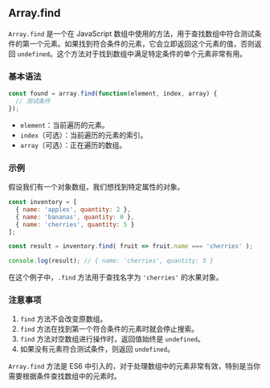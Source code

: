 ## Array.find

`Array.find` 是一个在 JavaScript 数组中使用的方法，用于查找数组中符合测试条件的第一个元素。如果找到符合条件的元素，它会立即返回这个元素的值，否则返回 `undefined`。这个方法对于找到数组中满足特定条件的单个元素非常有用。

### 基本语法

```javascript
const found = array.find(function(element, index, array) {
  // 测试条件
});
```

- `element`：当前遍历的元素。
- `index`（可选）：当前遍历的元素的索引。
- `array`（可选）：正在遍历的数组。

### 示例

假设我们有一个对象数组，我们想找到特定属性的对象。

```javascript
const inventory = [
  { name: 'apples', quantity: 2 },
  { name: 'bananas', quantity: 0 },
  { name: 'cherries', quantity: 5 }
];

const result = inventory.find( fruit => fruit.name === 'cherries' );

console.log(result); // { name: 'cherries', quantity: 5 }
```

在这个例子中，`.find` 方法用于查找名字为 `'cherries'` 的水果对象。

### 注意事项

1. `find` 方法不会改变原数组。
2. `find` 方法在找到第一个符合条件的元素时就会停止搜索。
3. `find` 方法对空数组进行操作时，返回值始终是 `undefined`。
4. 如果没有元素符合测试条件，则返回 `undefined`。

`Array.find` 方法是 ES6 中引入的，对于处理数组中的元素非常有效，特别是当你需要根据条件查找数组中的元素时。
